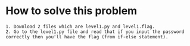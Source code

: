 # How to solve this problem

```
1. Download 2 files which are level1.py and level1.flag.
2. Go to the level1.py file and read that if you input the password correctly then you'll have the flag (from if-else statement).

```